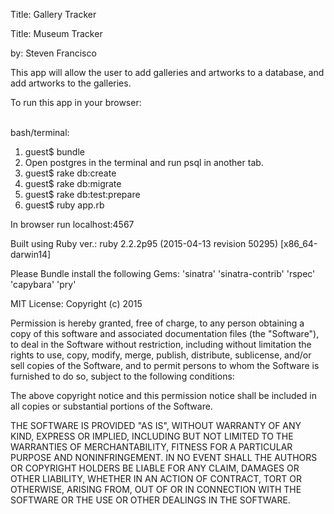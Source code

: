 Title: Gallery Tracker

Title: Museum Tracker

by: Steven Francisco

This app will allow the user to add galleries and artworks to a database, and add artworks to the galleries.

<p>To run this app in your browser:</p>
<br>
bash/terminal:
<ol>
<li> guest$ bundle</li>
<li> Open postgres in the terminal and run psql in another tab.</li>
<li> guest$ rake db:create</li>
<li> guest$ rake db:migrate</li>
<li> guest$ rake db:test:prepare</li>
<li> guest$ ruby app.rb</li>
</ol>
<p>In browser run localhost:4567</p>

Built using Ruby ver.: ruby 2.2.2p95 (2015-04-13 revision 50295) [x86_64-darwin14]

Please Bundle install the following Gems: 'sinatra' 'sinatra-contrib' 'rspec' 'capybara' 'pry'

MIT License: Copyright (c) 2015

Permission is hereby granted, free of charge, to any person obtaining a copy of this software and associated documentation files (the "Software"), to deal in the Software without restriction, including without limitation the rights to use, copy, modify, merge, publish, distribute, sublicense, and/or sell copies of the Software, and to permit persons to whom the Software is furnished to do so, subject to the following conditions:

The above copyright notice and this permission notice shall be included in all copies or substantial portions of the Software.

THE SOFTWARE IS PROVIDED "AS IS", WITHOUT WARRANTY OF ANY KIND, EXPRESS OR IMPLIED, INCLUDING BUT NOT LIMITED TO THE WARRANTIES OF MERCHANTABILITY, FITNESS FOR A PARTICULAR PURPOSE AND NONINFRINGEMENT. IN NO EVENT SHALL THE AUTHORS OR COPYRIGHT HOLDERS BE LIABLE FOR ANY CLAIM, DAMAGES OR OTHER LIABILITY, WHETHER IN AN ACTION OF CONTRACT, TORT OR OTHERWISE, ARISING FROM, OUT OF OR IN CONNECTION WITH THE SOFTWARE OR THE USE OR OTHER DEALINGS IN THE SOFTWARE.
